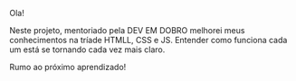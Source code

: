 Ola!

Neste projeto, mentoriado pela DEV EM DOBRO melhorei meus conhecimentos na tríade HTMLL, CSS e JS.
Entender como funciona cada um está se tornando cada vez mais claro.

Rumo ao próximo aprendizado!